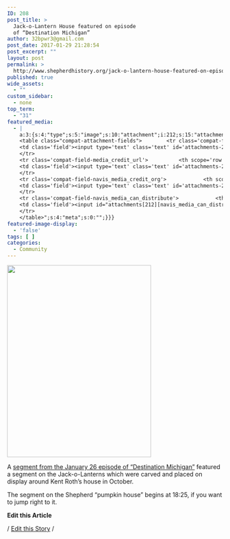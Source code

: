 ```yaml
---
ID: 208
post_title: >
  Jack-o-Lantern House featured on episode
  of “Destination Michigan”
author: 32bpwr3@gmail.com
post_date: 2017-01-29 21:28:54
post_excerpt: ""
layout: post
permalink: >
  http://www.shepherdhistory.org/jack-o-lantern-house-featured-on-episode-of-destination-michigan/
published: true
wide_assets:
  - ""
custom_sidebar:
  - none
top_term:
  - "31"
featured_media:
  - |
    a:3:{s:4:"type";s:5:"image";s:10:"attachment";i:212;s:15:"attachment_data";a:33:{s:2:"id";i:212;s:5:"title";s:12:"IMG_1609_595";s:8:"filename";s:16:"IMG_1609_595.jpg";s:3:"url";s:74:"http://www.shepherdhistory.org/wp-content/uploads/2017/01/IMG_1609_595.jpg";s:4:"link";s:109:"http://www.shepherdhistory.org/jack-o-lantern-house-featured-on-episode-of-destination-michigan/img_1609_595/";s:3:"alt";s:0:"";s:6:"author";s:1:"1";s:11:"description";s:0:"";s:7:"caption";s:0:"";s:4:"name";s:12:"img_1609_595";s:6:"status";s:7:"inherit";s:10:"uploadedTo";i:208;s:4:"date";i:1485730814000;s:8:"modified";i:1485730814000;s:9:"menuOrder";i:0;s:4:"mime";s:10:"image/jpeg";s:4:"type";s:5:"image";s:7:"subtype";s:4:"jpeg";s:4:"icon";s:67:"http://www.shepherdhistory.org/wp-includes/images/media/default.png";s:13:"dateFormatted";s:16:"January 29, 2017";s:6:"nonces";a:3:{s:6:"update";s:10:"990895942e";s:6:"delete";s:10:"99908b397f";s:4:"edit";s:10:"1040a41289";}s:8:"editLink";s:69:"http://www.shepherdhistory.org/wp-admin/post.php?post=212&action=edit";s:4:"meta";b:0;s:10:"authorName";s:17:"32bpwr3@gmail.com";s:14:"uploadedToLink";s:69:"http://www.shepherdhistory.org/wp-admin/post.php?post=208&action=edit";s:15:"uploadedToTitle";s:70:"Jack-o-Lantern House featured on episode of “Destination Michigan”";s:15:"filesizeInBytes";i:140826;s:21:"filesizeHumanReadable";s:6:"138 KB";s:6:"height";i:793;s:5:"width";i:595;s:11:"orientation";s:8:"portrait";s:5:"sizes";a:3:{s:9:"thumbnail";a:4:{s:6:"height";i:140;s:5:"width";i:140;s:3:"url";s:82:"http://www.shepherdhistory.org/wp-content/uploads/2017/01/IMG_1609_595-140x140.jpg";s:11:"orientation";s:9:"landscape";}s:6:"medium";a:4:{s:6:"height";i:448;s:5:"width";i:336;s:3:"url";s:82:"http://www.shepherdhistory.org/wp-content/uploads/2017/01/IMG_1609_595-336x448.jpg";s:11:"orientation";s:8:"portrait";}s:4:"full";a:4:{s:3:"url";s:74:"http://www.shepherdhistory.org/wp-content/uploads/2017/01/IMG_1609_595.jpg";s:6:"height";i:793;s:5:"width";i:595;s:11:"orientation";s:8:"portrait";}}s:6:"compat";a:2:{s:4:"item";s:1710:"<input type="hidden" name="attachments[212][menu_order]" value="0" /><p class="media-types media-types-required-info">Required fields are marked <span class="required">*</span></p>
    <table class="compat-attachment-fields">		<tr class='compat-field-media_credit'>			<th scope='row' class='label'><label for='attachments-212-media_credit'><span class='alignleft'>Credit</span><br class='clear' /></label></th>
    <td class='field'><input type='text' class='text' id='attachments-212-media_credit' name='attachments[212][media_credit]' value=''  /></td>
    </tr>
    <tr class='compat-field-media_credit_url'>			<th scope='row' class='label'><label for='attachments-212-media_credit_url'><span class='alignleft'>Credit URL</span><br class='clear' /></label></th>
    <td class='field'><input type='text' class='text' id='attachments-212-media_credit_url' name='attachments[212][media_credit_url]' value=''  /></td>
    </tr>
    <tr class='compat-field-navis_media_credit_org'>			<th scope='row' class='label'><label for='attachments-212-navis_media_credit_org'><span class='alignleft'>Organization</span><br class='clear' /></label></th>
    <td class='field'><input type='text' class='text' id='attachments-212-navis_media_credit_org' name='attachments[212][navis_media_credit_org]' value=''  /></td>
    </tr>
    <tr class='compat-field-navis_media_can_distribute'>			<th scope='row' class='label'><label for='attachments-212-navis_media_can_distribute'><span class='alignleft'>Can<br />distribute?</span><br class='clear' /></label></th>
    <td class='field'><input id="attachments[212][navis_media_can_distribute]" name="attachments[212][navis_media_can_distribute]" type="checkbox" value="1"  /></td>
    </tr>
    </table>";s:4:"meta";s:0:"";}}}
featured-image-display:
  - 'false'
tags: [ ]
categories:
  - Community
---
```

<img class="alignnone size-medium wp-image-212" src="http://www.shepherdhistory.org/wp-content/uploads/2017/01/IMG_1609_595-336x448.jpg" alt="" width="336" height="448" />

A <a href="http://video.wcmu.org/video/2365940438/">segment from the January 26 episode of “Destination Michigan”</a> featured a segment on the Jack-o-Lanterns which were carved and placed on display around Kent Roth’s house in October.

The segment on the Shepherd “pumpkin house” begins at 18:25, if you want to jump right to it.

<strong>Edit this Article</strong>

/ <a href="https://www.penflip.com/shepherdonlinehq/pumpkincarving?invite=Njt1QvKa">Edit this Story</a> /